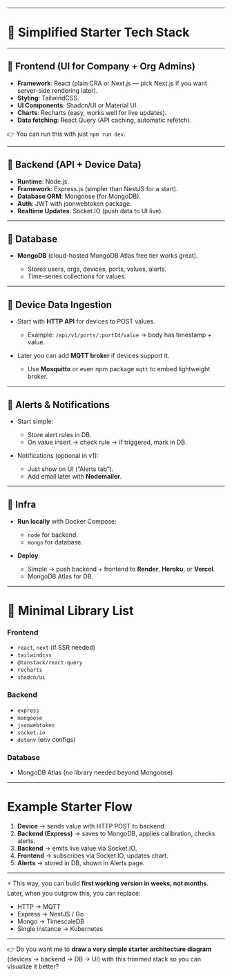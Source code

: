 
---

# 🌱 **Simplified Starter Tech Stack**

---

## 🔹 **Frontend (UI for Company + Org Admins)**

* **Framework**: React (plain CRA or Next.js — pick Next.js if you want server-side rendering later).
* **Styling**: TailwindCSS.
* **UI Components**: Shadcn/UI or Material UI.
* **Charts**: Recharts (easy, works well for live updates).
* **Data fetching**: React Query (API caching, automatic refetch).

👉 You can run this with just `npm run dev`.

---

## 🔹 **Backend (API + Device Data)**

* **Runtime**: Node.js.
* **Framework**: Express.js (simpler than NestJS for a start).
* **Database ORM**: Mongoose (for MongoDB).
* **Auth**: JWT with jsonwebtoken package.
* **Realtime Updates**: Socket.IO (push data to UI live).

---

## 🔹 **Database**

* **MongoDB** (cloud-hosted MongoDB Atlas free tier works great).

  * Stores users, orgs, devices, ports, values, alerts.
  * Time-series collections for values.

---

## 🔹 **Device Data Ingestion**

* Start with **HTTP API** for devices to POST values.

  * Example: `/api/v1/ports/:portId/value` → body has timestamp + value.
* Later you can add **MQTT broker** if devices support it.

  * Use **Mosquitto** or even npm package `mqtt` to embed lightweight broker.

---

## 🔹 **Alerts & Notifications**

* Start simple:

  * Store alert rules in DB.
  * On value insert → check rule → if triggered, mark in DB.
* Notifications (optional in v1):

  * Just show on UI (“Alerts tab”).
  * Add email later with **Nodemailer**.

---

## 🔹 **Infra**

* **Run locally** with Docker Compose:

  * `node` for backend.
  * `mongo` for database.
* **Deploy**:

  * Simple → push backend + frontend to **Render**, **Heroku**, or **Vercel**.
  * MongoDB Atlas for DB.

---

# 🚀 **Minimal Library List**

### Frontend

* `react`, `next` (if SSR needed)
* `tailwindcss`
* `@tanstack/react-query`
* `recharts`
* `shadcn/ui`

### Backend

* `express`
* `mongoose`
* `jsonwebtoken`
* `socket.io`
* `dotenv` (env configs)

### Database

* MongoDB Atlas (no library needed beyond Mongoose)

---

# Example **Starter Flow**

1. **Device** → sends value with HTTP POST to backend.
2. **Backend (Express)** → saves to MongoDB, applies calibration, checks alerts.
3. **Backend** → emits live value via Socket.IO.
4. **Frontend** → subscribes via Socket.IO, updates chart.
5. **Alerts** → stored in DB, shown in Alerts page.

---

⚡ This way, you can build **first working version in weeks, not months**.
Later, when you outgrow this, you can replace:

* HTTP → MQTT
* Express → NestJS / Go
* Mongo → TimescaleDB
* Single instance → Kubernetes

---

👉 Do you want me to **draw a very simple starter architecture diagram** (devices → backend → DB → UI) with this trimmed stack so you can visualize it better?
